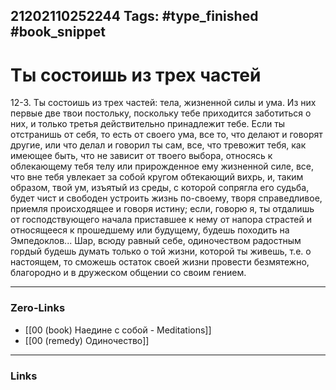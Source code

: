 21202110252244
Tags: #type_finished #book_snippet 
---
# Ты состоишь из трех частей

 12-3. Ты состоишь из трех частей: тела, жизненной силы и ума. Из них первые две твои постольку, поскольку тебе приходится заботиться о них, и только третья действительно принадлежит тебе. Если ты отстранишь от себя, то есть от своего ума, все то, что делают и говорят другие, или что делал и говорил ты сам, все, что тревожит тебя, как имеющее быть, что не зависит от твоего выбора, относясь к облекающему тебя телу или прирожденное ему жизненной силе, все, что вне тебя увлекает за собой кругом обтекающий вихрь, и, таким образом, твой ум, изъятый из среды, с которой сопрягла его судьба, будет чист и свободен устроить жизнь по-своему, творя справедливое, приемля происходящее и говоря истину; если, говорю я, ты отдалишь от господствующего начала приставшее к нему от напора страстей и относящееся к прошедшему или будущему, будешь походить на Эмпедоклов... Шар, всюду равный себе, одиночеством радостным гордый будешь думать только о той жизни, которой ты живешь, т.е. о настоящем,  то сможешь остаток своей жизни провести безмятежно, благородно и в дружеском общении со своим гением. 

---
### Zero-Links
 - [[00 (book) Наедине с собой - Meditations]]
 - [[00 (remedy) Одиночество]]
---
### Links
